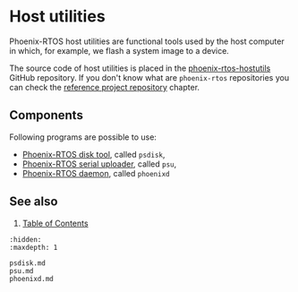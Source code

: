 # Host utilities

Phoenix-RTOS host utilities are functional tools used by the host computer in which, for example, we flash a system
image to a device.

The source code of host utilities is placed in the
[phoenix-rtos-hostutils](https://github.com/phoenix-rtos/phoenix-rtos-utils) GitHub repository. If you don't know what
are `phoenix-rtos` repositories you can check the [reference project repository](../building/project.md) chapter.

## Components

Following programs are possible to use:

- [Phoenix-RTOS disk tool](psdisk.md), called `psdisk`,
- [Phoenix-RTOS serial uploader](psu.md), called `psu`,
- [Phoenix-RTOS daemon](phoenixd.md), called `phoenixd`

<!-- #TODO: add chapters for all specific utilities -->

## See also

1. [Table of Contents](../index.md)

```{toctree}
:hidden:
:maxdepth: 1

psdisk.md
psu.md
phoenixd.md
```
